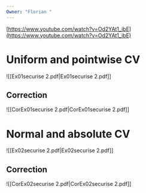 ```yaml
---
Owner: "Florian "
---
```

[https://www.youtube.com/watch?v=Od2YAt1_ibE](https://www.youtube.com/watch?v=Od2YAt1_ibE)
# Uniform and pointwise CV
![[Ex01securise 2.pdf|Ex01securise 2.pdf]]
## Correction
![[CorEx01securise 2.pdf|CorEx01securise 2.pdf]]
# Normal and absolute CV
![[Ex02securise 2.pdf|Ex02securise 2.pdf]]
## Correction
![[CorEx02securise 2.pdf|CorEx02securise 2.pdf]]